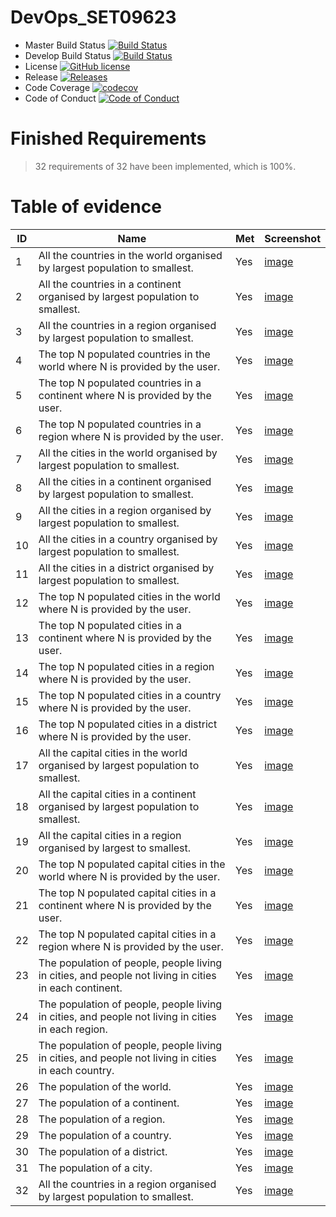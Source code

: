 # DevOps_SET09623

* Master Build Status [![Build Status](https://travis-ci.com/40437404/DevOps_SET09623.svg?branch=master)](https://travis-ci.com/40437404/DevOps_SET09623)
* Develop Build Status [![Build Status](https://travis-ci.com/40437404/DevOps_SET09623.svg?branch=develop)](https://travis-ci.com/40437404/DevOps_SET09623)
* License [![GitHub license](https://img.shields.io/github/license/40437404/DevOps_SET09623)](https://github.com/40437404/DevOps_SET09623/blob/master/LICENSE)
* Release [![Releases](https://img.shields.io/github/release/40437404/DevOps_SET09623/all.svg?style=flat)](https://github.com/40437404/DevOps_SET09623/releases)
* Code Coverage [![codecov](https://codecov.io/gh/40437404/DevOps_SET09623/branch/master/graph/badge.svg)](https://codecov.io/gh/40437404/DevOps_SET09623)
* Code of Conduct [![Code of Conduct](https://img.shields.io/badge/code%20of-conduct-ff69b4.svg?style=flat)](https://github.com/40437404/DevOps_SET09623/blob/develop/CODE_OF_CONDUCT.md)

# Finished Requirements
> 32 requirements of 32 have been implemented, which is 100%.

# Table of evidence

| ID    | Name | Met  | Screenshot |
|-------|------|------|------------|
| 1     | All the countries in the world organised by largest population to smallest. | Yes | [image](images/1.png) |
| 2     | All the countries in a continent organised by largest population to smallest. | Yes | [image](images/2.png)  |
| 3     | All the countries in a region organised by largest population to smallest. | Yes | [image](images/3.png) |
| 4     | The top N populated countries in the world where N is provided by the user. | Yes | [image](images/4.png) |
| 5     | The top N populated countries in a continent where N is provided by the user. | Yes | [image](images/5.png) |
| 6     | The top N populated countries in a region where N is provided by the user. | Yes | [image](images/6.png) |
| 7     | All the cities in the world organised by largest population to smallest. | Yes | [image](images/7.png) |
| 8     | All the cities in a continent organised by largest population to smallest. | Yes | [image](images/8.png) |
| 9     | All the cities in a region organised by largest population to smallest. | Yes | [image](images/9.png) |
| 10    | All the cities in a country organised by largest population to smallest. | Yes | [image](images/10.png) |
| 11    | All the cities in a district organised by largest population to smallest. | Yes | [image](images/11.png) |
| 12    | The top N populated cities in the world where N is provided by the user. | Yes | [image](images/12.png) |
| 13    | The top N populated cities in a continent where N is provided by the user. | Yes | [image](images/13.png) |
| 14    | The top N populated cities in a region where N is provided by the user. | Yes | [image](images/14.png) |
| 15    | The top N populated cities in a country where N is provided by the user. | Yes | [image](images/15.png) |
| 16    | The top N populated cities in a district where N is provided by the user. | Yes | [image](images/16.png) |
| 17    | All the capital cities in the world organised by largest population to smallest. | Yes | [image](images/17.png) |
| 18    | All the capital cities in a continent organised by largest population to smallest. | Yes | [image](images/18.png) |
| 19    | All the capital cities in a region organised by largest to smallest. | Yes | [image](images/19.png) |
| 20    | The top N populated capital cities in the world where N is provided by the user. | Yes | [image](images/20.png) |
| 21    | The top N populated capital cities in a continent where N is provided by the user. | Yes | [image](images/21.png) |
| 22    | The top N populated capital cities in a region where N is provided by the user. | Yes | [image](images/22.png) |
| 23    | The population of people, people living in cities, and people not living in cities in each continent. | Yes | [image](images/23.png) |
| 24    | The population of people, people living in cities, and people not living in cities in each region. | Yes | [image](images/24.png) |
| 25    | The population of people, people living in cities, and people not living in cities in each country. | Yes | [image](images/25.png) |
| 26    | The population of the world. | Yes | [image](images/26.png) |
| 27    | The population of a continent. | Yes | [image](images/27.png) |
| 28    | The population of a region. | Yes | [image](images/28.png) |
| 29    | The population of a country. | Yes | [image](images/29.png) |
| 30    | The population of a district. | Yes | [image](images/30.png) |
| 31    | The population of a city. | Yes | [image](images/31.png) |
| 32    | All the countries in a region organised by largest population to smallest. | Yes | [image](images/32.png) |
